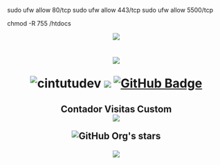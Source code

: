 sudo ufw allow 80/tcp
sudo ufw allow 443/tcp
sudo ufw allow 5500/tcp

chmod -R 755 /htdocs
<p align="center"><img  src="assets/separator.gif"></p>

 <h1 align="center"><img src="https://github.com/CarlosRolan/CarlosRolan/assets/71487857/3b6d65e7-e914-42f5-b0b8-56855015b4a3">
     <p><img src="https://komarev.com/ghpvc/?username=CarlosRolan&label=VISITAS%20&color=green" alt="cintutudev" />
        <img src="https://img.shields.io/badge/ESTADO-FUCHICANDO%20CODIGO-black">
        <a href="https://github.com/CarlosRolan?tab=followers">
           <img src="https://img.shields.io/github/followers/CarlosRolan?label=Followers&style=social" alt="GitHub Badge">
        </a>
     </p>
  </h1>
  
<h2 align="center">
  <p> 
    Contador Visitas Custom<br>
    <img src="https://profile-counter.glitch.me/CarlosRolan/count.svg" />
     
![GitHub Org's stars](https://img.shields.io/github/stars/CinTutuDev?style=social) 
  </p>
    <img  src="assets/separator.gif">
</h2>


